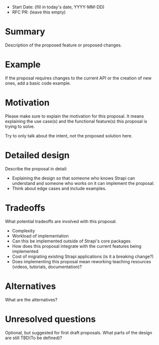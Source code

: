- Start Date: (fill in today's date, YYYY-MM-DD)
- RFC PR: (leave this empty)

# Summary

Description of the proposed feature or proposed changes.

# Example

If the proposal requires changes to the current API or the creation of new ones, add a basic code example.

# Motivation

Please make sure to explain the motivation for this proposal. 
It means explaining the use case(s) and the functional feature(s) this proposal is trying to solve. 

Try to only talk about the intent, not the proposed solution here.

# Detailed design

Describe the proposal in detail:

- Explaining the design so that someone who knows Strapi can understand and someone who works on it can implement the proposal. 
- Think about edge cases and include examples.

# Tradeoffs

What potential tradeoffs are involved with this proposal.

- Complexity
- Workload of implementation
- Can this be implemented outside of Strapi's core packages
- How does this proposal integrate with the current features being implemented
- Cost of migrating existing Strapi applications (is it a breaking change?)
- Does implementing this proposal mean reworking teaching resources (videos, tutorials, documentation)?

# Alternatives

What are the alternatives?

# Unresolved questions

Optional, but suggested for first draft proposals. What parts of the design are still TBD(To be defined)?
